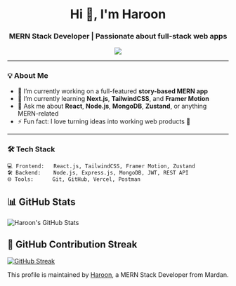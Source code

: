 <h1 align="center">Hi 👋, I'm Haroon</h1>
<h3 align="center">MERN Stack Developer | Passionate about full-stack web apps</h3>

<p align="center">
  <img src="https://readme-typing-svg.herokuapp.com?center=true&lines=Self-taught+Developer;MERN+Stack+Specialist;Always+learning+new+techs;Let's+build+together!" />
</p>

---

### 💡 About Me

- 🔭 I’m currently working on a full-featured **story-based MERN app**
- 🌱 I’m currently learning **Next.js**, **TailwindCSS**, and **Framer Motion**
- 💬 Ask me about **React**, **Node.js**, **MongoDB**, **Zustand**, or anything MERN-related
- ⚡ Fun fact: I love turning ideas into working web products 🚀

---

### 🛠️ Tech Stack

```bash
💻 Frontend:   React.js, TailwindCSS, Framer Motion, Zustand
🛠️ Backend:    Node.js, Express.js, MongoDB, JWT, REST API
🌐 Tools:      Git, GitHub, Vercel, Postman
```
## 📊 GitHub Stats

![Haroon's GitHub Stats](https://github-readme-stats.vercel.app/api?username=haroonkpk&show_icons=true&theme=radical)

## 👑 GitHub Contribution Streak

[![GitHub Streak](https://streak-stats.demolab.com?user=haroonkpk&theme=radical)](https://git.io/streak-stats)

This profile is maintained by [Haroon](https://github.com/haroonkpk), a MERN Stack Developer from Mardan.




